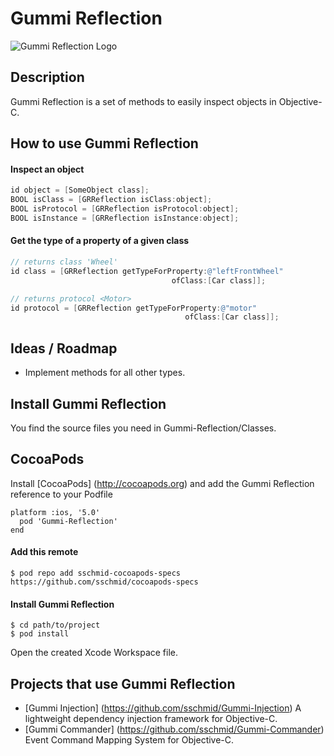 # Gummi Reflection
![Gummi Reflection Logo](http://sschmid.com/Libs/Gummi-Reflection/Gummi-Reflection-128.png)

## Description
Gummi Reflection is a set of methods to easily inspect objects in Objective-C.

## How to use Gummi Reflection
#### Inspect an object
```objective-c
id object = [SomeObject class];
BOOL isClass = [GRReflection isClass:object];
BOOL isProtocol = [GRReflection isProtocol:object];
BOOL isInstance = [GRReflection isInstance:object];
```
#### Get the type of a property of a given class
```objective-c
// returns class 'Wheel'
id class = [GRReflection getTypeForProperty:@"leftFrontWheel"
                                    ofClass:[Car class]];

// returns protocol <Motor>
id protocol = [GRReflection getTypeForProperty:@"motor"
                                       ofClass:[Car class]];
```

## Ideas / Roadmap
* Implement methods for all other types.

## Install Gummi Reflection
You find the source files you need in Gummi-Reflection/Classes.

## CocoaPods
Install [CocoaPods] (http://cocoapods.org) and add the Gummi Reflection reference to your Podfile
```
platform :ios, '5.0'
  pod 'Gummi-Reflection'
end
```

#### Add this remote
```
$ pod repo add sschmid-cocoapods-specs https://github.com/sschmid/cocoapods-specs
```

#### Install Gummi Reflection
```
$ cd path/to/project
$ pod install
```
Open the created Xcode Workspace file.

## Projects that use Gummi Reflection
* [Gummi Injection] (https://github.com/sschmid/Gummi-Injection) A lightweight dependency injection framework for Objective-C.
* [Gummi Commander] (https://github.com/sschmid/Gummi-Commander) Event Command Mapping System for Objective-C.
